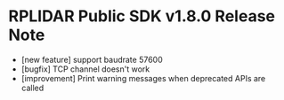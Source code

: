 RPLIDAR Public SDK v1.8.0 Release Note
======================================

- [new feature] support baudrate 57600
- [bugfix] TCP channel doesn't work
- [improvement] Print warning messages when deprecated APIs are called

